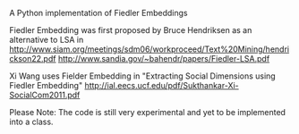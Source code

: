 A Python implementation of Fiedler Embeddings

Fiedler Embedding was first proposed by Bruce Hendriksen as an alternative to LSA in
http://www.siam.org/meetings/sdm06/workproceed/Text%20Mining/hendrickson22.pdf
http://www.sandia.gov/~bahendr/papers/Fiedler-LSA.pdf

Xi Wang uses Fielder Embedding in "Extracting Social Dimensions using Fiedler Embedding"
http://ial.eecs.ucf.edu/pdf/Sukthankar-Xi-SocialCom2011.pdf

Please Note: The code is still very experimental and yet to be implemented into a class. 